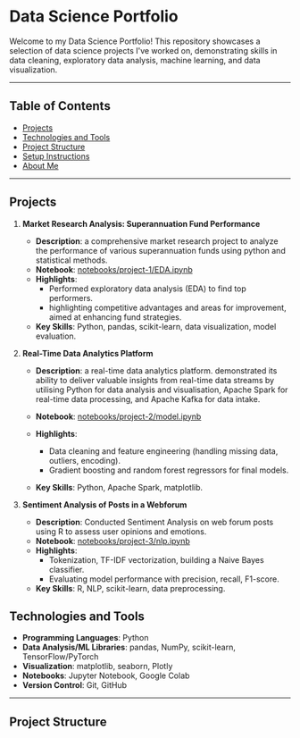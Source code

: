 # Data Science Portfolio

Welcome to my Data Science Portfolio! This repository showcases a selection of data science projects I've worked on, demonstrating skills in data cleaning, exploratory data analysis, machine learning, and data visualization.

---

## Table of Contents

- [Projects](#projects)
- [Technologies and Tools](#technologies-and-tools)
- [Project Structure](#project-structure)
- [Setup Instructions](#setup-instructions)
- [About Me](#about-me)

---

## Projects

1. **Market Research Analysis: Superannuation Fund Performance**
   - **Description**: a comprehensive market research project to analyze the performance of various superannuation funds using python and statistical methods.
   - **Notebook**: [notebooks/project-1/EDA.ipynb](notebooks/project-1/EDA.ipynb)  
   - **Highlights**: 
     - Performed exploratory data analysis (EDA) to find top performers.  
     - highlighting competitive advantages and areas for improvement, aimed at enhancing fund strategies.
   - **Key Skills**: Python, pandas, scikit-learn, data visualization, model evaluation.

2. **Real-Time Data Analytics Platform**
   - **Description**:  a real-time data analytics platform. demonstrated its ability to deliver valuable insights from real-time data streams by utilising Python for data analysis and visualisation, Apache Spark for real-time data processing, and Apache Kafka for data intake.
  
   - **Notebook**: [notebooks/project-2/model.ipynb](notebooks/project-2/model.ipynb)  
   - **Highlights**:
     - Data cleaning and feature engineering (handling missing data, outliers, encoding).  
     - Gradient boosting and random forest regressors for final models.  
   - **Key Skills**: Python, Apache Spark, matplotlib.

3. **Sentiment Analysis of Posts in a Webforum**
   - **Description**: Conducted Sentiment Analysis on web forum posts using R to assess user opinions and emotions.  
   - **Notebook**: [notebooks/project-3/nlp.ipynb](notebooks/project-3/nlp.ipynb)  
   - **Highlights**:
     - Tokenization, TF-IDF vectorization, building a Naive Bayes classifier.  
     - Evaluating model performance with precision, recall, F1-score.  
   - **Key Skills**: R, NLP, scikit-learn, data preprocessing.


## Technologies and Tools

- **Programming Languages**: Python
- **Data Analysis/ML Libraries**: pandas, NumPy, scikit-learn, TensorFlow/PyTorch
- **Visualization**: matplotlib, seaborn, Plotly
- **Notebooks**: Jupyter Notebook, Google Colab
- **Version Control**: Git, GitHub

---

## Project Structure


